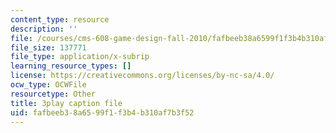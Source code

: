 ```yaml
---
content_type: resource
description: ''
file: /courses/cms-608-game-design-fall-2010/fafbeeb38a6599f1f3b4b310af7b3f52_68572.srt
file_size: 137771
file_type: application/x-subrip
learning_resource_types: []
license: https://creativecommons.org/licenses/by-nc-sa/4.0/
ocw_type: OCWFile
resourcetype: Other
title: 3play caption file
uid: fafbeeb3-8a65-99f1-f3b4-b310af7b3f52
---
```


